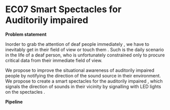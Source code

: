 # EC07 Smart Spectacles for Auditorily impaired

**Problem statement**

Inorder to  grab the attention of deaf people immediately , we have to inevitably get in their field of view or touch them . Such is the daily scenario in the life of a deaf person, who is
unfortunately constrained only to procure critical data from their immediate field of view.

We propose to improve the situational awareness of auditorily impaired people by notifying the direction of the sound source in their environment. We propose to 
create a smart spectacles for the auditorily impaired , which signals the direction of sounds in their vicinity by signalling 
with LED lights on the spectacles .


**Pipeline**

